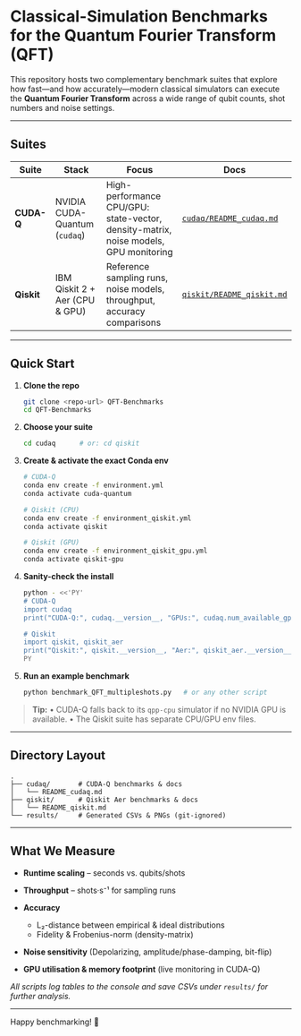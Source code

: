# Classical-Simulation Benchmarks for the Quantum Fourier Transform (QFT)

This repository hosts two complementary benchmark suites that explore how fast—and how accurately—modern classical simulators can execute the **Quantum Fourier Transform** across a wide range of qubit counts, shot numbers and noise settings.

---

## Suites

| Suite       | Stack                             | Focus                                                                                 | Docs                              |
|-------------|-----------------------------------|---------------------------------------------------------------------------------------|-----------------------------------|
| **CUDA-Q**  | NVIDIA CUDA-Quantum (`cudaq`)     | High-performance CPU/GPU: state-vector, density-matrix, noise models, GPU monitoring  | [`cudaq/README_cudaq.md`](cudaq/README_cudaq.md)   |
| **Qiskit**  | IBM Qiskit 2 + Aer (CPU & GPU)    | Reference sampling runs, noise models, throughput, accuracy comparisons               | [`qiskit/README_qiskit.md`](qiskit/README_qiskit.md) |

---

## Quick Start

1. **Clone the repo**  
   ```bash
   git clone <repo-url> QFT-Benchmarks
   cd QFT-Benchmarks
   ```

2. **Choose your suite**

   ```bash
   cd cudaq      # or: cd qiskit
   ```
3. **Create & activate the exact Conda env**

   ```bash
   # CUDA-Q
   conda env create -f environment.yml
   conda activate cuda-quantum

   # Qiskit (CPU)
   conda env create -f environment_qiskit.yml
   conda activate qiskit

   # Qiskit (GPU)
   conda env create -f environment_qiskit_gpu.yml
   conda activate qiskit-gpu
   ```
4. **Sanity-check the install**

   ```bash
   python - <<'PY'
   # CUDA-Q
   import cudaq
   print("CUDA-Q:", cudaq.__version__, "GPUs:", cudaq.num_available_gpus())

   # Qiskit
   import qiskit, qiskit_aer
   print("Qiskit:", qiskit.__version__, "Aer:", qiskit_aer.__version__)
   PY
   ```
5. **Run an example benchmark**

   ```bash
   python benchmark_QFT_multipleshots.py   # or any other script
   ```

> **Tip:**
> • CUDA-Q falls back to its `qpp-cpu` simulator if no NVIDIA GPU is available.
> • The Qiskit suite has separate CPU/GPU env files.

---

## Directory Layout

```
.
├── cudaq/       # CUDA-Q benchmarks & docs
│   └── README_cudaq.md
├── qiskit/      # Qiskit Aer benchmarks & docs
│   └── README_qiskit.md
└── results/     # Generated CSVs & PNGs (git-ignored)
```

---

## What We Measure

* **Runtime scaling** – seconds vs. qubits/shots
* **Throughput** – shots·s⁻¹ for sampling runs
* **Accuracy**

  * L₂-distance between empirical & ideal distributions
  * Fidelity & Frobenius-norm (density-matrix)
* **Noise sensitivity** (Depolarizing, amplitude/phase-damping, bit-flip)
* **GPU utilisation & memory footprint** (live monitoring in CUDA-Q)

*All scripts log tables to the console and save CSVs under `results/` for further analysis.*

---

Happy benchmarking! 🚀
